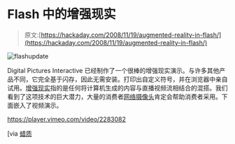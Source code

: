 # Flash 中的增强现实

> 原文:[https://hackaday.com/2008/11/19/augmented-reality-in-flash/](https://hackaday.com/2008/11/19/augmented-reality-in-flash/)

![flashupdate](../Images/5879455ba9268176043b3f44802cbf04.png "flashupdate")

Digital Pictures Interactive 已经制作了一个很棒的增强现实演示。与许多其他产品不同，它完全基于闪存，因此无需安装。打印出自定义符号，并在浏览器中亲自试用。[增强现实](http://en.wikipedia.org/wiki/Augmented_reality "Augmented reality - Wikipedia, the free encyclopedia")指的是任何将计算机生成的内容与直播视频流相结合的混搭。我们看到了这项技术的巨大潜力，大量的消费者[网络摄像头](http://www.mahalo.com/Webcam "Webcam - Mahalo")肯定会帮助消费者采用。下面嵌入了视频演示。

<https://player.vimeo.com/video/2283082>

</div> <p>[via <a href="http://waxy.org/links" title="Links Miniblog" target="_blank">蜡质</a></p> </body> </html>